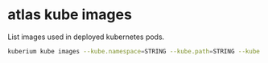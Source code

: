 # atlas kube images

List images used in deployed kubernetes pods.

```sh
kuberium kube images --kube.namespace=STRING --kube.path=STRING --kube.context=STRING
```
